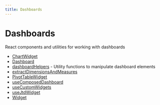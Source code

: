 ```yaml
---
title: Dashboards
---
```


# Dashboards

React components and utilities for working with dashboards

- [ChartWidget](function.ChartWidget.md)
- [Dashboard](function.Dashboard.md)
- [dashboardHelpers](namespace.dashboardHelpers/index.md) - Utility functions to manipulate dashboard elements
- [extractDimensionsAndMeasures](function.extractDimensionsAndMeasures.md)
- [PivotTableWidget](function.PivotTableWidget.md) <Badge type="beta" text="Beta" />
- [useComposedDashboard](function.useComposedDashboard.md)
- [useCustomWidgets](function.useCustomWidgets.md)
- [useJtdWidget](function.useJtdWidget.md)
- [Widget](function.Widget.md)
